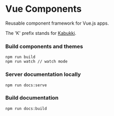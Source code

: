 # Vue Components

Reusable component framework for Vue.js apps.

The 'K' prefix stands for [Kabukki](https://github.com/kabukki).

### Build components and themes
```
npm run build
npm run watch // watch mode
```

### Server documentation locally
```
npm run docs:serve
```

### Build documentation
```
npm run docs:build
```
